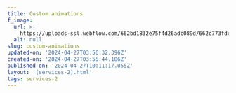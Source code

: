 ```yaml
---
title: Custom animations
f_image:
  url: >-
    https://uploads-ssl.webflow.com/662bd1832e75f4d26adc089d/662c773fdc4eced756d44a09_image9.jpeg
  alt: null
slug: custom-animations
updated-on: '2024-04-27T03:56:32.396Z'
created-on: '2024-04-27T03:55:44.186Z'
published-on: '2024-04-27T10:11:17.055Z'
layout: '[services-2].html'
tags: services-2
---
```



